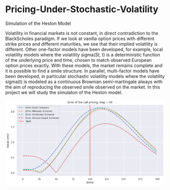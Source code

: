 # Pricing-Under-Stochastic-Volatility
Simulation of the Heston Model

Volatility in financial markets is not constant, in direct contradiction to the BlackScholes paradigm. If we look at vanilla option prices with different strike prices and different maturities, we see that their implied volatility is different. Other one-factor models have been developed, for example, local volatility models where the volatility sigma(St, t) is a deterministic function of the underlying price and time, chosen to match observed European option prices exactly. With these models, the market remains complete and it is possible to find a smile structure. In parallel, multi-factor models have been developed, in particular stochastic volatility models where the volatility sigma(t) is modeled as a continuous Brownian semi-martingale always with the aim of reproducing the observed smile observed on the market. In this project we will study the simulaton of the Heston model.

![fig1](https://github.com/Redmek/Pricing-Under-Stochastic-Volatility/blob/main/Images/Weak_error_step_40.png)

